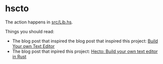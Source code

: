 # hscto

The action happens in [src/Lib.hs](https://github.com/p7g/hscto/blob/main/src/Lib.hs).

Things you should read:
- The blog post that inspired the blog post that inspired this project: [Build Your own Text Editor][1]
- The blog post that inpired this project: [Hecto: Build your own text editor in Rust][2]

[1]: https://viewsourcecode.org/snaptoken/kilo/index.html
[2]: https://www.philippflenker.com/hecto/
